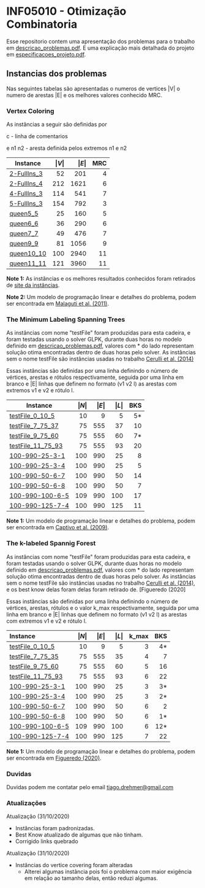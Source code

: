 # INF05010 - Otimização Combinatoria

Esse repositorio contem uma apresentação dos problemas para o trabalho em [descricao_problemas.pdf](descricao_problemas.pdf). E uma explicação mais detalhada do projeto em  [especificacoes_projeto.pdf](especificacoes_projeto.pdf).

## Instancias dos problemas

Nas seguintes tabelas são apresentadas o numeros de vertices |V| o numero de arestas |E| e os melhores valores conhecido MRC.
### Vertex Coloring

As instâncias a seguir são definidas por

c - linha de comentarios

e n1 n2 - aresta definida pelos extremos n1 e n2

| Instance | \|_V_\| | \|_E_\| | MRC|
|----------|-------:|---------:|------:|
|[2-FullIns_3](instances/VC/2-FullIns_4.col)      |52   |201  |4   |
|[2-FullIns_4](instances/VC/2-FullIns_4.col)      |212   |1621  |6   |
|[4-FullIns_3](instances/VC/4-FullIns_3.col)      |114   |541  |7   |
|[5-FullIns_3](instances/VC/5-FullIns_3.col)      |154   | 792  |3   |
|[queen5_5](instances/VC/queen5_5.col)    |25  |160  |5  |
|[queen6_6](instances/VC/queen6_6.col)    |36  |290  |6  |
|[queen7_7](instances/VC/queen7_7.col)    |49  |476	  |7  |
|[queen9_9](instances/VC/queen9_9.col)  |81  |1056  |9  |
|[queen10_10](instances/VC/queen10_10.col)      |100   |2940  |11   |
|[queen11_11](instances/VC/queen11_11.col)    |121  |3960  |11   |


__Note 1:__ As instâncias e os melhores resultados conhecidos foram retirados de [site da instâncias](https://sites.google.com/site/graphcoloring/vertex-coloring).

__Note 2:__ Um modelo de programação linear e detalhes do problema, podem ser encontrada em [Malaguti et al. (2011)](https://www.sciencedirect.com/science/article/pii/S157252861000054X).


### The Minimum Labeling Spanning Trees

As instâncias com nome "testFile" foram produzidas para esta cadeira, e foram testadas usando o solver GLPK, durante duas horas no modelo definido em  [descricao_problemas.pdf](descricao_problemas.pdf), valores com * do lado representam solução otima encontradas dentro de duas horas pelo solver. As instâncias sem o nome testFile são instâncias usadas no trabalho [Cerulli et al. (2014)](https://www.sciencedirect.com/science/article/pii/S1877042813054682#:~:text=In%20the%20k%2Dlabeled%20Spanning,most%20kmax%20different%20labels.)

Essas instâncias são definidas por uma linha definindo o número de vértices, arestas e rótulos respectivamente, seguida por uma linha em branco e |E| linhas que definem no formato (v1 v2 l) as arestas com extremos v1 e v2 e rótulo l.

| Instance | \|_N_\| | \|_E_\| |  \|_L_\| |  BKS|
|----------|-------:|---------:|------:|------:|
|[testFile_0_10_5 ](instances/MLST/testFile_0_10_5.col) | 10 | 9 | 5 | 5* |
|[testFile_7_75_37](instances/MLST/testFile_7_75_37.col) | 75  | 555 | 37 | 10 |
|[testFile_9_75_60](instances/MLST/testFile_9_75_60.col) | 75  | 555 | 60| 7* |
|[testFile_11_75_93](instances/MLST/testFile_11_75_93.col) | 75  | 555 |  93 | 20 |
|[100-990-25-3-1](instances/MLST/100-990-25-3-1) | 100  | 990 | 25 | 8 |
|[100-990-25-3-4](instances/MLST/100-990-25-3-4) | 100  | 990 | 25 | 5 |
|[100-990-50-6-7](instances/MLST/100-990-50-6-7) | 100 | 990 | 50 | 14 |
|[100-990-50-6-8](instances/MLST/100-990-50-6-8) | 100 | 990 | 50  | 7 |
|[100-990-100-6-5](instances/MLST/100-990-100-6-5) | 109 | 990 | 100 | 17 |
|[100-990-125-7-4](instances/MLST/100-990-125-7-4) | 100 | 990 | 125 | 11  |

__Note 1:__ Um modelo de programação linear e detalhes do problema, podem ser encontrada em [Captivo et al. (2009)](https://www.sciencedirect.com/science/article/abs/pii/S0305054809000458).

### The k-labeled Spannig Forest

As instâncias com nome "testFile" foram produzidas para esta cadeira, e foram testadas usando o solver GLPK, durante duas horas no modelo definido em  [descricao_problemas.pdf](descricao_problemas.pdf), valores com * do lado representam solução otima encontradas dentro de duas horas pelo solver. As instâncias sem o nome testFile são instâncias usadas no trabalho [Cerulli et al. (2014)](https://www.sciencedirect.com/science/article/pii/S1877042813054682#:~:text=In%20the%20k%2Dlabeled%20Spanning,most%20kmax%20different%20labels.), e os best know delas foram delas foram retirado de. [Figueredo (2020]

Essas instâncias são definidas por uma linha definindo o número de vértices, arestas, rótulos e o valor k_max respectivamente, seguida por uma linha em branco e |E| linhas que definem no formato (v1 v2 l) as arestas com extremos v1 e v2 e rótulo l.


| Instance | \|_N_\| | \|_E_\| |  \|_L_\||  k_max|  BKS|
|:---------|----------:|-----:|------:|------:|------:|
|[testFile_0_10_5 ](instances/kLSF/testFile_0_10_5.col) | 10 | 9  | 5  | 3 | 4* |
|[testFile_7_75_35  ](instances/kLSF/testFile_1_50_25.col) | 75 | 555 | 35 | 4 | 7 |
|[testFile_9_75_60](instances/kLSF/testFile_4_50_40.col) | 75 | 555 | 60 | 5 | 16 |
|[testFile_11_75_93](instances/kLSF/testFile_6_50_62.col) | 75 | 555 | 93 | 6 | 22 |
|[100-990-25-3-1](instances/kLSF/100-990-25-3-1) | 100  | 990 | 25 | 3 | 3* |
|[100-990-25-3-4](instances/kLSF/100-990-25-3-4) | 100  | 990 | 25 | 3 | 2* |
|[100-990-50-6-7](instances/kLSF/100-990-50-6-7) | 100 | 990 | 50 | 6 | 2 |
|[100-990-50-6-8](instances/kLSF/100-990-50-6-8) | 100 | 990 | 50  | 6 | 1* |
|[100-990-100-6-5](instances/kLSF/100-990-100-6-5) | 109 | 990 | 100 | 6 | 12* |
|[100-990-125-7-4](instances/kLSF/100-990-125-7-4) | 100 | 990 | 125 | 7  | 22 |


__Note 1:__ Um modelo de programação linear e detalhes do problema, podem ser encontrada em [Figueredo (2020)](http://www.repositorio.ufc.br/bitstream/riufc/50722/3/2020_dis_pjafigueredo.pdf).

### Duvidas

Duvidas podem me contatar pelo email tiago.drehmer@gmail.com

### Atualizações

Atualização (31/10/2020)
- Instâncias foram padronizadas.
- Best Know atualizado de algumas que não tinham.
- Corrigido links quebrado

Atualização (31/10/2020)
- Instâncias do vertice covering foram alteradas
  - Alterei algumas instância pois foi o problema com maior exigência em relação ao tamanho delas, então reduzi algumas.

